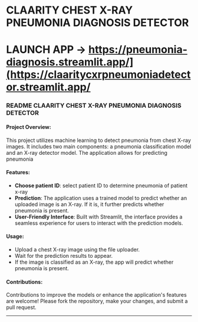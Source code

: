 # CLAARITY CHEST X-RAY PNEUMONIA DIAGNOSIS DETECTOR 
# LAUNCH APP -> https://pneumonia-diagnosis.streamlit.app/](https://claaritycxrpneumoniadetector.streamlit.app/

### README CLAARITY CHEST X-RAY PNEUMONIA DIAGNOSIS DETECTOR 

#### Project Overview:
This project utilizes machine learning to detect pneumonia from chest X-ray images. It includes two main components: a pneumonia classification model and an X-ray detector model. The application allows for predicting pneumonia

#### Features:
- **Choose patient ID**: select patient ID to determine pneumonia of patient x-ray
- **Prediction**: The application uses a trained model to predict whether an uploaded image is an X-ray. If it is, it further predicts whether pneumonia is present.
- **User-Friendly Interface**: Built with Streamlit, the interface provides a seamless experience for users to interact with the prediction models.

#### Usage:
- Upload a chest X-ray image using the file uploader.
- Wait for the prediction results to appear.
- If the image is classified as an X-ray, the app will predict whether pneumonia is present.

#### Contributions:
Contributions to improve the models or enhance the application's features are welcome! Please fork the repository, make your changes, and submit a pull request.

---
